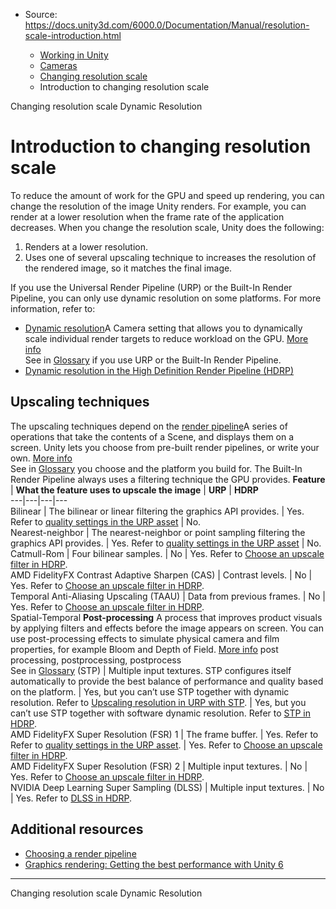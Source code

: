 * Source: https://docs.unity3d.com/6000.0/Documentation/Manual/resolution-scale-introduction.html

  * [Working in Unity](https://docs.unity3d.com/6000.0/Documentation/Manual/working-in-unity.html)
  * [Cameras](https://docs.unity3d.com/6000.0/Documentation/Manual/Cameras.html)
  * [Changing resolution scale](https://docs.unity3d.com/6000.0/Documentation/Manual/resolution-scale.html)
  * Introduction to changing resolution scale


[](https://docs.unity3d.com/6000.0/Documentation/Manual/resolution-scale.html)
Changing resolution scale
[](https://docs.unity3d.com/6000.0/Documentation/Manual/DynamicResolution-landing.html)
Dynamic Resolution
# Introduction to changing resolution scale
To reduce the amount of work for the GPU and speed up rendering, you can change the resolution of the image Unity renders. For example, you can render at a lower resolution when the frame rate of the application decreases.
When you change the resolution scale, Unity does the following:
  1. Renders at a lower resolution.
  2. Uses one of several upscaling technique to increases the resolution of the rendered image, so it matches the final image.


If you use the Universal Render Pipeline (URP) or the Built-In Render Pipeline, you can only use dynamic resolution on some platforms.
For more information, refer to:
  * [Dynamic resolution](https://docs.unity3d.com/6000.0/Documentation/Manual/DynamicResolution-landing.html)A Camera setting that allows you to dynamically scale individual render targets to reduce workload on the GPU. [More info](https://docs.unity3d.com/6000.0/Documentation/Manual/DynamicResolution-landing.html)  
See in [Glossary](https://docs.unity3d.com/6000.0/Documentation/Manual/Glossary.html#dynamicresolution) if you use URP or the Built-In Render Pipeline.
  * [Dynamic resolution in the High Definition Render Pipeline (HDRP)](https://docs.unity3d.com/Packages/com.unity.render-pipelines.high-definition@17.0/manual/Dynamic-Resolution.html)


## Upscaling techniques
The upscaling techniques depend on the [render pipeline](https://docs.unity3d.com/6000.0/Documentation/Manual/render-pipelines.html)A series of operations that take the contents of a Scene, and displays them on a screen. Unity lets you choose from pre-built render pipelines, or write your own. [More info](https://docs.unity3d.com/6000.0/Documentation/Manual/render-pipelines.html)  
See in [Glossary](https://docs.unity3d.com/6000.0/Documentation/Manual/Glossary.html#Renderpipeline) you choose and the platform you build for.
The Built-In Render Pipeline always uses a filtering technique the GPU provides.
**Feature** | **What the feature uses to upscale the image** | **URP** | **HDRP**  
---|---|---|---  
Bilinear | The bilinear or linear filtering the graphics API provides. | Yes. Refer to [quality settings in the URP asset](https://docs.unity3d.com/6000.0/Documentation/Manual/urp/universalrp-asset.html#quality) | No.  
Nearest-neighbor | The nearest-neighbor or point sampling filtering the graphics API provides. | Yes. Refer to [quality settings in the URP asset](https://docs.unity3d.com/6000.0/Documentation/Manual/urp/universalrp-asset.html#quality) | No.  
Catmull-Rom | Four bilinear samples. | No | Yes. Refer to [Choose an upscale filter in HDRP](https://docs.unity3d.com/Packages/com.unity.render-pipelines.high-definition@17.0/manual/Dynamic-Resolution.html#choose-an-upscale-filter).  
AMD FidelityFX Contrast Adaptive Sharpen (CAS) | Contrast levels. | No | Yes. Refer to [Choose an upscale filter in HDRP](https://docs.unity3d.com/Packages/com.unity.render-pipelines.high-definition@17.0/manual/Dynamic-Resolution.html#choose-an-upscale-filter).  
Temporal Anti-Aliasing Upscaling (TAAU) | Data from previous frames. | No | Yes. Refer to [Choose an upscale filter in HDRP](https://docs.unity3d.com/Packages/com.unity.render-pipelines.high-definition@17.0/manual/Dynamic-Resolution.html#choose-an-upscale-filter).  
Spatial-Temporal **Post-processing** A process that improves product visuals by applying filters and effects before the image appears on screen. You can use post-processing effects to simulate physical camera and film properties, for example Bloom and Depth of Field. [More info](https://docs.unity3d.com/6000.0/Documentation/Manual/PostProcessingOverview.html) post processing, postprocessing, postprocess  
See in [Glossary](https://docs.unity3d.com/6000.0/Documentation/Manual/Glossary.html#post-processing) (STP) | Multiple input textures. STP configures itself automatically to provide the best balance of performance and quality based on the platform. | Yes, but you can’t use STP together with dynamic resolution. Refer to [Upscaling resolution in URP with STP](https://docs.unity3d.com/6000.0/Documentation/Manual/urp/change-resolution-scale-urp.html). | Yes, but you can’t use STP together with software dynamic resolution. Refer to [STP in HDRP](https://docs.unity3d.com/Packages/com.unity.render-pipelines.high-definition@17.0/manual/stp/stp-upscaler).  
AMD FidelityFX Super Resolution (FSR) 1 | The frame buffer. | Yes. Refer to Refer to [quality settings in the URP asset](https://docs.unity3d.com/6000.0/Documentation/Manual/urp/universalrp-asset.html#quality). | Yes. Refer to [Choose an upscale filter in HDRP](https://docs.unity3d.com/Packages/com.unity.render-pipelines.high-definition@17.0/manual/Dynamic-Resolution.html#choose-an-upscale-filter).  
AMD FidelityFX Super Resolution (FSR) 2 | Multiple input textures. | No | Yes. Refer to [Choose an upscale filter in HDRP](https://docs.unity3d.com/Packages/com.unity.render-pipelines.high-definition@17.0/manual/Dynamic-Resolution.html#choose-an-upscale-filter).  
NVIDIA Deep Learning Super Sampling (DLSS) | Multiple input textures. | No | Yes. Refer to [DLSS in HDRP](https://docs.unity3d.com/Packages/com.unity.render-pipelines.high-definition@17.0/manual/deep-learning-super-sampling-in-hdrp.html).  
## Additional resources
  * [Choosing a render pipeline](https://docs.unity3d.com/6000.0/Documentation/Manual/choose-a-render-pipeline-landing.html)
  * [Graphics rendering: Getting the best performance with Unity 6](https://www.youtube.com/watch?v=Oc6T4hh5gaI)


* * *
[](https://docs.unity3d.com/6000.0/Documentation/Manual/resolution-scale.html)
Changing resolution scale
[](https://docs.unity3d.com/6000.0/Documentation/Manual/DynamicResolution-landing.html)
Dynamic Resolution
